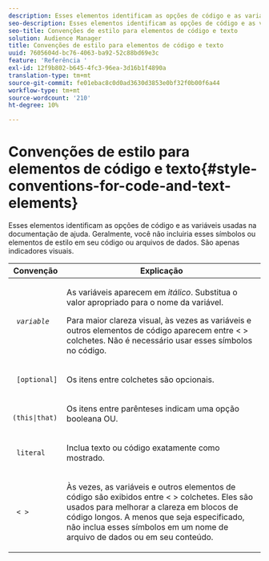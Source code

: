 ```yaml
---
description: Esses elementos identificam as opções de código e as variáveis usadas na documentação de ajuda. Geralmente, você não incluiria esses símbolos ou elementos de estilo em seu código ou arquivos de dados. São apenas indicadores visuais.
seo-description: Esses elementos identificam as opções de código e as variáveis usadas na documentação de ajuda. Geralmente, você não incluiria esses símbolos ou elementos de estilo em seu código ou arquivos de dados. São apenas indicadores visuais.
seo-title: Convenções de estilo para elementos de código e texto
solution: Audience Manager
title: Convenções de estilo para elementos de código e texto
uuid: 7605604d-bc76-4063-ba92-52c88bd69e3c
feature: 'Referência '
exl-id: 12f9b802-b645-4fc3-96ea-3d16b1f4890a
translation-type: tm+mt
source-git-commit: fe01ebac8c0d0ad3630d3853e0bf32f0b00f6a44
workflow-type: tm+mt
source-wordcount: '210'
ht-degree: 10%

---
```


# Convenções de estilo para elementos de código e texto{#style-conventions-for-code-and-text-elements}

Esses elementos identificam as opções de código e as variáveis usadas na documentação de ajuda. Geralmente, você não incluiria esses símbolos ou elementos de estilo em seu código ou arquivos de dados. São apenas indicadores visuais.

<table id="table_EBEF9490D90041BD8B7ABE3AF1AF35B6"> 
 <thead> 
  <tr> 
   <th colname="col1" class="entry"> Convenção </th> 
   <th colname="col2" class="entry"> Explicação </th> 
  </tr> 
 </thead>
 <tbody> 
  <tr> 
   <td colname="col1"> <p> <code> <i>variable</i> </code> </p> </td> 
   <td colname="col2"> <p>As variáveis aparecem em <i>itálico</i>. Substitua o valor apropriado para o nome da variável. </p> <p>Para maior clareza visual, às vezes as variáveis e outros elementos de código aparecem entre &lt; &gt; colchetes. Não é necessário usar esses símbolos no código. </p> </td> 
  </tr> 
  <tr> 
   <td colname="col1"> <p> <code> [optional]</code> </p> </td> 
   <td colname="col2"> <p>Os itens entre colchetes são opcionais. </p> </td> 
  </tr> 
  <tr> 
   <td colname="col1"> <p> <code> (this|that) </code> </p> </td> 
   <td colname="col2"> <p>Os itens entre parênteses indicam uma opção booleana <span class="wintitle"> OU</span>. </p> </td> 
  </tr> 
  <tr> 
   <td colname="col1"> <p> <code> literal</code> </p> </td> 
   <td colname="col2"> <p>Inclua texto ou código exatamente como mostrado. </p> </td> 
  </tr> 
  <tr> 
   <td colname="col1"> <p> <code> &lt; &gt;</code> </p> </td> 
   <td colname="col2"> <p>Às vezes, as variáveis e outros elementos de código são exibidos entre &lt; &gt; colchetes. Eles são usados para melhorar a clareza em blocos de código longos. A menos que seja especificado, não inclua esses símbolos em um nome de arquivo de dados ou em seu conteúdo. </p> </td> 
  </tr> 
 </tbody> 
</table>

